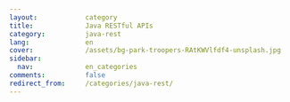 ```yaml
---
layout:            category
title:             Java RESTful APIs
category:          java-rest
lang:              en
cover:             /assets/bg-park-troopers-RAtKWVlfdf4-unsplash.jpg
sidebar:
  nav:             en_categories
comments:          false
redirect_from:     /categories/java-rest/
---
```

